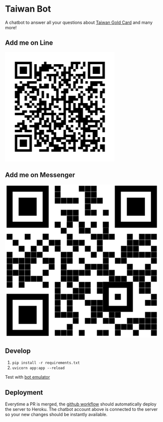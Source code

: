 ﻿# Taiwan Bot

A chatbot to answer all your questions about [Taiwan Gold Card](https://taiwangoldcard.com/) and many more!

## Add me on Line

![Taiwan Bot line account](./line.png)

## Add me on Messenger

![Taiwan Bot messenger account](./messenger.png)

## Develop

1. `pip install -r requirements.txt`
2. `uvicorn app:app --reload`

Test with [bot emulator](https://github.com/Microsoft/BotFramework-Emulator)

## Deployment

Everytime a PR is merged, the [github workflow](./github/workflows/deploy.yml) should automatically deploy the server to Heroku. The chatbot account above is connected to the server so your new changes should be instantly available.

